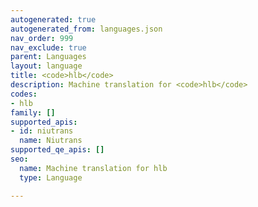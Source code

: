 ```yaml
---
autogenerated: true
autogenerated_from: languages.json
nav_order: 999
nav_exclude: true
parent: Languages
layout: language
title: <code>hlb</code>
description: Machine translation for <code>hlb</code>
codes:
- hlb
family: []
supported_apis:
- id: niutrans
  name: Niutrans
supported_qe_apis: []
seo:
  name: Machine translation for hlb
  type: Language

---
```


